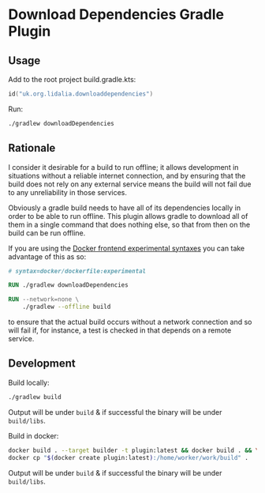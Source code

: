 # Download Dependencies Gradle Plugin

## Usage

Add to the root project build.gradle.kts:
```kotlin
id("uk.org.lidalia.downloaddependencies")
```

Run:
```bash
./gradlew downloadDependencies
```

## Rationale

I consider it desirable for a build to run offline; it allows 
development in situations without a reliable internet connection, 
and by ensuring that the build does not rely on any external service 
means the build will not fail due to any unreliability in those 
services.

Obviously a gradle build needs to have all of its dependencies locally
in order to be able to run offline. This plugin allows gradle to 
download all of them in a single command that does nothing else, so that
from then on the build can be run offline.

If you are using the [Docker frontend experimental syntaxes](https://github.com/moby/buildkit/blob/docker-19.03/frontend/dockerfile/docs/experimental.md)
you can take advantage of this as so:
```Dockerfile
# syntax=docker/dockerfile:experimental

RUN ./gradlew downloadDependencies

RUN --network=none \
    ./gradlew --offline build
```
to ensure that the actual build occurs without a network connection and
so will fail if, for instance, a test is checked in that depends on a 
remote service.

## Development

Build locally:
```bash
./gradlew build
```
Output will be under `build` & if successful the binary will be under
`build/libs`.

Build in docker:
```bash
docker build . --target builder -t plugin:latest && docker build . && \
docker cp "$(docker create plugin:latest):/home/worker/work/build" .
```
Output will be under `build` & if successful the binary will be under
`build/libs`.
